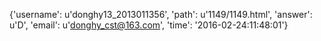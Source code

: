 {'username': u'donghy13_2013011356', 'path': u'1149/1149.html', 'answer': u'D', 'email': u'donghy_cst@163.com', 'time': '2016-02-24:11:48:01'}